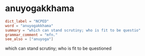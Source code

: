 # anuyogakkhama

``` toml
dict_label = "NCPED"
word = "anuyogakkhama"
summary = "which can stand scrutiny; who is fit to be questio"
grammar_comment = "mfn."
see_also = ["anuyoga"]
```

which can stand scrutiny; who is fit to be questioned

